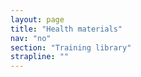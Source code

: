 ```yaml
---
layout: page
title: "Health materials"
nav: "no"
section: "Training library"
strapline: ""
---
```


